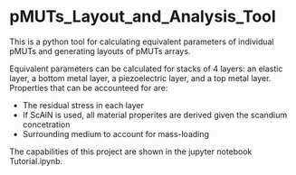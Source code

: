 # pMUTs_Layout_and_Analysis_Tool

This is a python tool for calculating equivalent parameters of individual pMUTs and generating layouts of pMUTs arrays.

Equivalent parameters can be calculated for stacks of 4 layers: an elastic layer, a bottom metal layer, a piezoelectric layer, and a top metal layer.
Properties that can be accounteed for are:

- The residual stress in each layer
- If ScAlN is used, all material properites are derived given the scandium concetration
- Surrounding medium to account for mass-loading

The capabilities of this project are shown in the jupyter notebook Tutorial.ipynb. 
